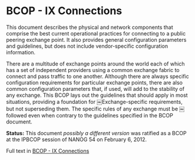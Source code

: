 # BCOP - IX Connections
This document describes the physical and network components that comprise the best current operational practices for connecting to a public peering exchange point. It also provides general configuration parameters and guidelines, but does not include vendor-specific configuration information.

There are a multitude of exchange points around the world each of which has a set of independent providers using a common exchange fabric to connect and pass traffic to one another. Although there are always specific configuration requirements for particular exchange points, there are also common configuration parameters that, if used, will add to the stability of any exchange. This BCOP lays out the guidelines that should apply in most situations, providing a foundation for ￼Exchange-specific requirements, but not superseding them. The specific rules of any exchange must be ￼followed even when contrary to the guidelines specified in the BCOP document.

**Status:** This document *possibly a different version* was ratified as a BCOP at the IPBCOP session of NANOG 54 on February 6, 2012.

Full text in [BCOP - IX Connections](https://github.com/Open-IX/BCOP/blob/master/IX_Connections/BCOP-IX_Connections.md)
